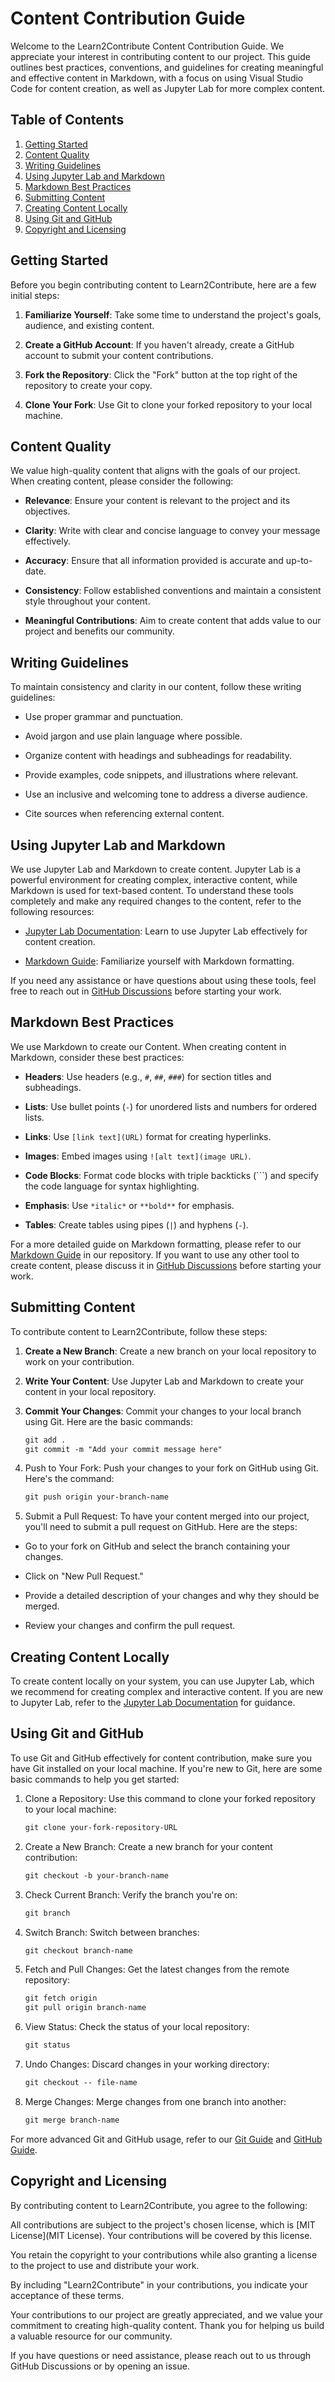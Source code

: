 # Content Contribution Guide

Welcome to the Learn2Contribute Content Contribution Guide. We appreciate your interest in contributing content to our project. This guide outlines best practices, conventions, and guidelines for creating meaningful and effective content in Markdown, with a focus on using Visual Studio Code for content creation, as well as Jupyter Lab for more complex content.

## Table of Contents

1. [Getting Started](#getting-started)
2. [Content Quality](#content-quality)
3. [Writing Guidelines](#writing-guidelines)
4. [Using Jupyter Lab and Markdown](#using-jupyter-lab-and-markdown)
5. [Markdown Best Practices](#markdown-best-practices)
6. [Submitting Content](#submitting-content)
7. [Creating Content Locally](#creating-content-locally)
8. [Using Git and GitHub](#using-git-and-github)
9. [Copyright and Licensing](#copyright-and-licensing)

## Getting Started

Before you begin contributing content to Learn2Contribute, here are a few initial steps:

1. **Familiarize Yourself**: Take some time to understand the project's goals, audience, and existing content.

2. **Create a GitHub Account**: If you haven't already, create a GitHub account to submit your content contributions.

3. **Fork the Repository**: Click the "Fork" button at the top right of the repository to create your copy.

4. **Clone Your Fork**: Use Git to clone your forked repository to your local machine.

## Content Quality

We value high-quality content that aligns with the goals of our project. When creating content, please consider the following:

- **Relevance**: Ensure your content is relevant to the project and its objectives.

- **Clarity**: Write with clear and concise language to convey your message effectively.

- **Accuracy**: Ensure that all information provided is accurate and up-to-date.

- **Consistency**: Follow established conventions and maintain a consistent style throughout your content.

- **Meaningful Contributions**: Aim to create content that adds value to our project and benefits our community.

## Writing Guidelines

To maintain consistency and clarity in our content, follow these writing guidelines:

- Use proper grammar and punctuation.

- Avoid jargon and use plain language where possible.

- Organize content with headings and subheadings for readability.

- Provide examples, code snippets, and illustrations where relevant.

- Use an inclusive and welcoming tone to address a diverse audience.

- Cite sources when referencing external content.

## Using Jupyter Lab and Markdown

We use Jupyter Lab and Markdown to create content. Jupyter Lab is a powerful environment for creating complex, interactive content, while Markdown is used for text-based content. To understand these tools completely and make any required changes to the content, refer to the following resources:

- [Jupyter Lab Documentation](https://jupyterlab.readthedocs.io/en/stable/): Learn to use Jupyter Lab effectively for content creation.

- [Markdown Guide](/documentation/markdown.md): Familiarize yourself with Markdown formatting.

If you need any assistance or have questions about using these tools, feel free to reach out in [GitHub Discussions](https://github.com/rishikeshsamant/Learn2Contribute/discussions) before starting your work.

## Markdown Best Practices

We use Markdown to create our Content. When creating content in Markdown, consider these best practices:

- **Headers**: Use headers (e.g., `#`, `##`, `###`) for section titles and subheadings.

- **Lists**: Use bullet points (`-`) for unordered lists and numbers for ordered lists.

- **Links**: Use `[link text](URL)` format for creating hyperlinks.

- **Images**: Embed images using `![alt text](image URL)`.

- **Code Blocks**: Format code blocks with triple backticks (```) and specify the code language for syntax highlighting.

- **Emphasis**: Use `*italic*` or `**bold**` for emphasis.

- **Tables**: Create tables using pipes (`|`) and hyphens (`-`).

For a more detailed guide on Markdown formatting, please refer to our [Markdown Guide](/documentation/markdown.md) in our repository. If you want to use any other tool to create content, please discuss it in [GitHub Discussions](https://github.com/rishikeshsamant/Learn2Contribute/discussions)
 before starting your work.

## Submitting Content

To contribute content to Learn2Contribute, follow these steps:

1. **Create a New Branch**: Create a new branch on your local repository to work on your contribution.

2. **Write Your Content**: Use Jupyter Lab and Markdown to create your content in your local repository.

3. **Commit Your Changes**: Commit your changes to your local branch using Git. Here are the basic commands:

   ```markdown
   git add .
   git commit -m "Add your commit message here"
   ```
4. Push to Your Fork: Push your changes to your fork on GitHub using Git. Here's the command:

   ```markdown
   git push origin your-branch-name
   ```
   
5. Submit a Pull Request: To have your content merged into our project, you'll need to submit a pull request on GitHub. Here are the steps:

  - Go to your fork on GitHub and select the branch containing your changes.

  - Click on "New Pull Request."

  - Provide a detailed description of your changes and why they should be merged.

  - Review your changes and confirm the pull request.

## Creating Content Locally
To create content locally on your system, you can use Jupyter Lab, which we recommend for creating complex and interactive content. If you are new to Jupyter Lab, refer to the [Jupyter Lab Documentation](https://jupyterlab.readthedocs.io/en/stable/index.html) for guidance.

## Using Git and GitHub
To use Git and GitHub effectively for content contribution, make sure you have Git installed on your local machine. If you're new to Git, here are some basic commands to help you get started:

1. Clone a Repository: Use this command to clone your forked repository to your local machine:

   ```markdown
   git clone your-fork-repository-URL
   ```
   
2. Create a New Branch: Create a new branch for your content contribution:

   ```markdown
   git checkout -b your-branch-name
   ```
3. Check Current Branch: Verify the branch you're on:

   ```markdown
   git branch
   ```
4. Switch Branch: Switch between branches:

   ```markdown
   git checkout branch-name
   ```
5. Fetch and Pull Changes: Get the latest changes from the remote repository:

   ```markdown
   git fetch origin
   git pull origin branch-name
   ```
6. View Status: Check the status of your local repository:

   ```markdown
   git status
   ```
7. Undo Changes: Discard changes in your working directory:

   ```markdown
   git checkout -- file-name
   ```
8. Merge Changes: Merge changes from one branch into another:

   ```markdown
   git merge branch-name
   ```
For more advanced Git and GitHub usage, refer to our [Git Guide](version-control/git.md) and [GitHub Guide](collaboration/github.md).

## Copyright and Licensing
By contributing content to Learn2Contribute, you agree to the following:

All contributions are subject to the project's chosen license, which is [MIT License](MIT License). Your contributions will be covered by this license.

You retain the copyright to your contributions while also granting a license to the project to use and distribute your work.

By including "Learn2Contribute" in your contributions, you indicate your acceptance of these terms.

Your contributions to our project are greatly appreciated, and we value your commitment to creating high-quality content. Thank you for helping us build a valuable resource for our community.

If you have questions or need assistance, please reach out to us through GitHub Discussions
or by opening an issue.
